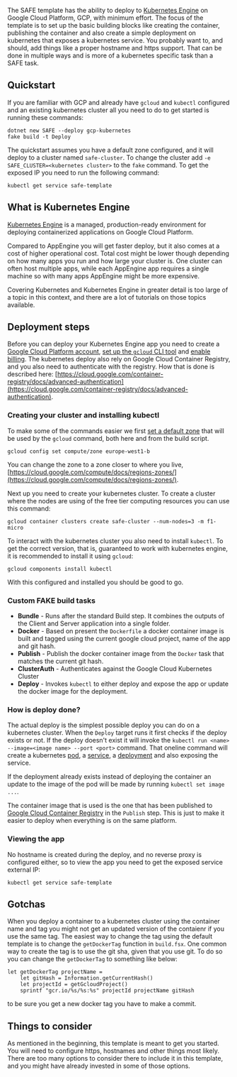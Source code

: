 The SAFE template has the ability to deploy to [Kubernetes Engine](https://cloud.google.com/kubernetes-engine/) on Google Cloud Platform, GCP, with minimum effort. The focus of the template is to set up the basic building blocks like creating the container, publishing the container and also create a simple deployment on kubernetes that exposes a kubernetes service. You probably want to, and should, add things like a proper hostname and https support. That can be done in multiple ways and is more of a kubernetes specific task than a SAFE task.

## Quickstart

If you are familiar with GCP and already have `gcloud` and `kubectl` configured and an existing kubernetes cluster all you need to do to get started is running these commands:

```
dotnet new SAFE --deploy gcp-kubernetes
fake build -t Deploy
```

The quickstart assumes you have a default zone configured, and it will deploy to a cluster named `safe-cluster`. To change the cluster add `-e SAFE_CLUSTER=<kubernetes cluster>` to the `fake` command. To get the exposed IP you need to run the following command:

```
kubectl get service safe-template
```

## What is Kubernetes Engine

[Kubernetes Engine](https://cloud.google.com/kubernetes-engine/) is a managed, production-ready environment for deploying containerized applications on Google Cloud Platform.

Compared to AppEngine you will get faster deploy, but it also comes at a cost of higher operational cost. Total cost might be lower though depending on how many apps you run and how large your cluster is. One cluster can often host multiple apps, while each AppEngine app requires a single machine so with many apps AppEngine might be more expensive.

Covering Kubernetes and Kubernetes Engine in greater detail is too large of a topic in this context, and there are a lot of tutorials on those topics available.

## Deployment steps

Before you can deploy your Kubernetes Engine app you need to create a [Google Cloud Platform account](template-google-cloud.md#creating-an-account), [set up the `gcloud` CLI tool](template-google-cloud.md#setup-gcloud-cli-tool) and [enable billing](template-google-cloud.md#enable-billing). The kubernetes deploy also rely on Google Cloud Container Registry, and you also need to authenticate with the registry. How that is done is described here: [https://cloud.google.com/container-registry/docs/advanced-authentication](https://cloud.google.com/container-registry/docs/advanced-authentication).

### Creating your cluster and installing kubectl

To make some of the commands easier we first [set a default zone](https://cloud.google.com/compute/docs/gcloud-compute/#set_default_zone_and_region_in_your_local_client) that will be used by the `gcloud` command, both here and from the build script.

```
gcloud config set compute/zone europe-west1-b 
```

You can change the zone to a zone closer to where you live, [https://cloud.google.com/compute/docs/regions-zones/](https://cloud.google.com/compute/docs/regions-zones/).

Next up you need to create your kubernetes cluster. To create a cluster where the nodes are using of the free tier computing resources you can use this command:

```
gcloud container clusters create safe-cluster --num-nodes=3 -m f1-micro
```

To interact with the kubernetes cluster you also need to install `kubectl`. To get the correct version, that is, guaranteed to work with kubernetes engine, it is recommended to install it using `gcloud`: 

```
gcloud components install kubectl
```

With this configured and installed you should be good to go.

### Custom FAKE build tasks

* **Bundle** - Runs after the standard Build step. It combines the outputs of the Client and Server application into a single folder.
* **Docker** - Based on present the `Dockerfile` a docker container image is built and tagged using the current google cloud project, name of the app and git hash.
* **Publish** - Publish the docker container image from the `Docker` task that matches the current git hash.
* **ClusterAuth** - Authenticates against the Google Cloud Kubernetes Cluster
* **Deploy** - Invokes `kubectl` to either deploy and expose the app or update the docker image for the deployment.

### How is deploy done?

The actual deploy is the simplest possible deploy you can do on a kubernetes cluster. When the `Deploy` target runs it first checks if the deploy exists or not. If the deploy doesn't exist it will invoke the `kubectl run <name> --image=<image name> --port <port>` command. That oneline command will create a kubernetes [pod](https://kubernetes.io/docs/concepts/workloads/pods/pod/), a [service](https://kubernetes.io/docs/concepts/services-networking/service/), a [deployment](https://kubernetes.io/docs/concepts/workloads/controllers/deployment/) and also exposing the service.

If the deployment already exists instead of deploying the container an update to the image of the pod will be made by running `kubectl set image ...`. 

The container image that is used is the one that has been published to [Google Cloud Container Registry](https://cloud.google.com/container-registry/) in the `Publish` step. This is just to make it easier to deploy when everything is on the same platform.

### Viewing the app

No hostname is created during the deploy, and no reverse proxy is configured either, so to view the app you need to get the exposed service external IP:

```
kubectl get service safe-template
```

## Gotchas

When you deploy a container to a kubernetes cluster using the container name and tag you might not get an updated version of the contaienr if you use the same tag. The easiest way to change the tag using the default template is to change the `getDockerTag` function in `build.fsx`. One common way to create the tag is to use the git sha, given that you use git. To do so you can change the `getDockerTag` to something like below:

```
let getDockerTag projectName =
    let gitHash = Information.getCurrentHash()
    let projectId = getGcloudProject()
    sprintf "gcr.io/%s/%s:%s" projectId projectName gitHash
```

to be sure you get a new docker tag you have to make a commit.

## Things to consider

As mentioned in the beginning, this template is meant to get you started. You will need to configure https, hostnames and other things most likely. There are too many options to consider there to include it in this template, and you might have already invested in some of those options.

